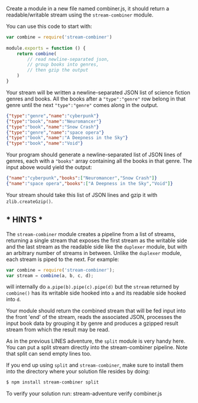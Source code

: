 Create a module in a new file named combiner.js, it should return a readable/writable stream using the
`stream-combiner` module. 

You can use this code to start with:

```js
var combine = require('stream-combiner')
    
module.exports = function () {
    return combine(
        // read newline-separated json,
        // group books into genres,
        // then gzip the output
    )
}
```
Your stream will be written a newline-separated JSON list of science fiction
genres and books. All the books after a `"type":"genre"` row belong in that
genre until the next `"type":"genre"` comes along in the output.

```json
{"type":"genre","name":"cyberpunk"}
{"type":"book","name":"Neuromancer"}
{"type":"book","name":"Snow Crash"}
{"type":"genre","name":"space opera"}
{"type":"book","name":"A Deepness in the Sky"}
{"type":"book","name":"Void"}
```

Your program should generate a newline-separated list of JSON lines of genres,
each with a `"books"` array containing all the books in that genre. The input
above would yield the output:

```json
{"name":"cyberpunk","books":["Neuromancer","Snow Crash"]}
{"name":"space opera","books":["A Deepness in the Sky","Void"]}
```

Your stream should take this list of JSON lines and gzip it with
`zlib.createGzip()`.

## * HINTS *

The `stream-combiner` module creates a pipeline from a list of streams,
returning a single stream that exposes the first stream as the writable side and
the last stream as the readable side like the `duplexer` module, but with an
arbitrary number of streams in between. Unlike the `duplexer` module, each
stream is piped to the next. For example:

```js
var combine = require('stream-combiner');
var stream = combine(a, b, c, d);
```

will internally do `a.pipe(b).pipe(c).pipe(d)` but the `stream` returned by
`combine()` has its writable side hooked into `a` and its readable side hooked
into `d`. 

Your module should return the combined stream that will be fed input into the 
front 'end' of the stream, reads the associated JSON, processes the input book
data by grouping it by genre and produces a gzipped result stream from which 
the result may be read.

As in the previous LINES adventure, the `split` module is very handy here. You
can put a split stream directly into the stream-combiner pipeline.
Note that split can send empty lines too.

If you end up using `split` and `stream-combiner`, make sure to install them
into the directory where your solution file resides by doing:

```sh
$ npm install stream-combiner split
```

To verify your solution run:
stream-adventure verify combiner.js
